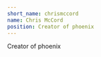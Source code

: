 ```yaml
---
short_name: chrismccord
name: Chris McCord
position: Creator of phoenix
---
```


Creator of phoenix
